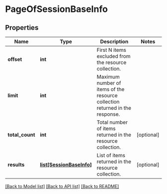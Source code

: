 # PageOfSessionBaseInfo

## Properties
Name | Type | Description | Notes
------------ | ------------- | ------------- | -------------
**offset** | **int** | First N items excluded from the resource collection. | 
**limit** | **int** | Maximum number of items of the resource collection returned in the response. | 
**total_count** | **int** | Total number of items returned in the resource collection. | [optional] 
**results** | [**list[SessionBaseInfo]**](SessionBaseInfo.md) | List of items returned in the resource collection. | [optional] 

[[Back to Model list]](../README.md#documentation-for-models) [[Back to API list]](../README.md#documentation-for-api-endpoints) [[Back to README]](../README.md)

